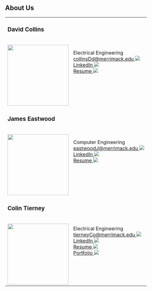## About Us
<table>
<tbody>
  <tr>
    <td><h3>David Collins</h3>
        <br><img src="/SeniorDesignDoc/assets/img/profile/bert.jpg" width=200px>
    </td>
    <td>
        Electrical Engineering <br>
        <a href="mailto:collinsdd@merrimack.edu">collinsDd@merrimack.edu
            <img src="/SeniorDesignDoc/assets/img/externLink.svg"></a>
        <br><a href="https://www.linkedin.com/in/david-collins-890495208//">LinkedIn
            <img src="/SeniorDesignDoc/assets/img/externLink.svg"></a>
        <br><a href="">Resume
            <img src="/SeniorDesignDoc/assets/img/externLink.svg"></a>
    </td>
  </tr>
  <tr>
    <td><h3>James Eastwood</h3>
        <br><img src="/SeniorDesignDoc/assets/img/profile/ernie.jpg" width=200px>
    </td>
    <td>
        Computer Engineering <br>
        <a href="mailto:eastwoodj@merrimack.edu">eastwoodJ@merrimack.edu
            <img src="/SeniorDesignDoc/assets/img/externLink.svg"></a>
        <br><a href="https://www.linkedin.com/in/eastwoodjames/">LinkedIn
            <img src="/SeniorDesignDoc/assets/img/externLink.svg"></a>
        <br><a href="https://drive.google.com/file/d/1sx1oq9HRKD2hhs5cWPveT-Fs2sdgdIQc/view">Resume
            <img src="/SeniorDesignDoc/assets/img/externLink.svg"></a>
    </td>
  </tr>
  <tr>
    <td><h3>Colin Tierney</h3>
        <br><img src="/SeniorDesignDoc/assets/img/profile/elmo.jpg" width=200px>
    </td>
    <td>
        Electrical Engineering <br>
        <a href="mailto:tierneyco@merrimack.edu">tierneyCo@merrimack.edu
            <img src="/SeniorDesignDoc/assets/img/externLink.svg"></a>
        <br><a href="https://www.linkedin.com/in/user-colin-tierney/">LinkedIn
            <img src="/SeniorDesignDoc/assets/img/externLink.svg"></a>
        <br><a href="">Resume
            <img src="/SeniorDesignDoc/assets/img/externLink.svg"></a>
        <br><a href="https://sites.google.com/merrimack.edu/colintierney/">Portfolio
            <img src="/SeniorDesignDoc/assets/img/externLink.svg"></a>
    </td>
  </tr>
</tbody>
</table>